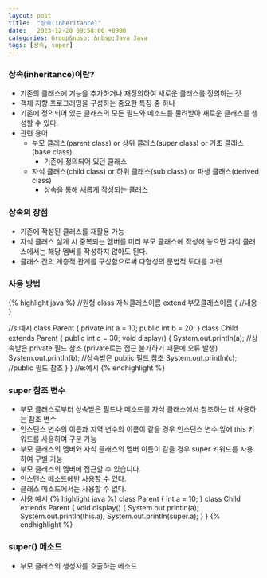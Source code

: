 ```yaml
---
layout: post
title:  "상속(inheritance)"
date:   2023-12-20 09:58:00 +0900
categories: Group&nbsp;:&nbsp;Java Java
tags: [상속, super]
---
```


### 상속(inheritance)이란?

- 기존의 클래스에 기능을 추가하거나 재정의하여 새로운 클래스를 정의하는 것
- 객체 지향 프로그래밍을 구성하는 중요한 특징 중 하나
- 기존에 정의되어 있는 클래스의 모든 필드와 메소드를 물려받아 새로운 클래스를 생성할 수 있다.
- 관련 용어
    - 부모 클래스(parent class) or 상위 클래스(super class) or 기초 클래스(base class)
        - 기존에 정의되어 있던 클래스
    - 자식 클래스(child class) or 하위 클래스(sub class) or 파생 클래스(derived class)
        - 상속을 통해 새롭게 작성되는 클래스

### 상속의 장점

- 기존에 작성된 클래스를 재활용 가능
- 자식 클래스 설계 시 중복되는 멤버를 미리 부모 클래스에 작성해 놓으면 자식 클래스에서는 해당 멤버를 작성하지 않아도 된다.
- 클래스 간의 계층적 관계를 구성함으로써 다형성의 문법적 토대를 마련

### 사용 방법

{% highlight java %}
//원형
class 자식클래스이름 extend 부모클래스이름 {
    //내용
}

//s:예시
    class Parent {
    private int a = 10;
    public int b = 20;
    }
    class Child extends Parent {
        public int c = 30;
        void display() {
            System.out.println(a); //상속받은 private 필드 참조 (private로는 접근 불가하기 때문에 오류 발생)
            System.out.println(b);    //상속받은 public 필드 참조
            System.out.println(c); //public 필드 참조
        }
    }
//e:예시
{% endhighlight %}

### super 참조 변수

- 부모 클래스로부터 상속받은 필드나 메소드를 자식 클래스에서 참조하는 데 사용하는 참조 변수
- 인스턴스 변수의 이름과 지역 변수의 이름이 같을 경우 인스턴스 변수 앞에 this 키워드를 사용하여 구분 가능
- 부모 클래스의 멤버와 자식 클래스의 멤버 이름이 같을 경우 super 키워드를 사용하여 구별 가능
- 부모 클래스의 멤버에 접근할 수 있습니다.
- 인스턴스 메소드에만 사용할 수 있다.
- 클래스 메소드에서는 사용할 수 없다.
- 사용 예시
    {% highlight java %}
    class Parent {
        int a = 10;
    }
    class Child extends Parent {
        void display() {
            System.out.println(a);
            System.out.println(this.a);
            System.out.println(super.a);
        }
    }
    {% endhighlight %}

### super() 메소드

- 부모 클래스의 생성자를 호출하는 메소드